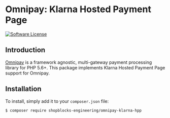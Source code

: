 # Omnipay: Klarna Hosted Payment Page
[![Software License](https://img.shields.io/badge/license-MIT-brightgreen.svg?style=flat-square)](LICENSE)

## Introduction

[Omnipay](https://github.com/thephpleague/omnipay) is a framework agnostic, multi-gateway payment processing library for PHP 5.6+. This package implements Klarna Hosted Payment Page support for Omnipay.

## Installation

To install, simply add it to your `composer.json` file:
```shell
$ composer require shopblocks-engineering/omnipay-klarna-hpp
```